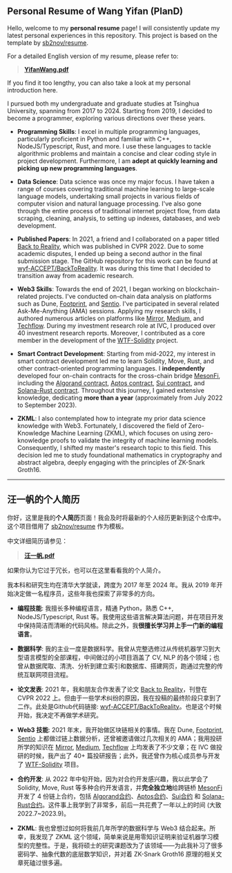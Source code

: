 ## Personal Resume of Wang Yifan (PlanD)

Hello, welcome to my **personal resume** page! I will consistently update my latest personal experiences in this repository. This project is based on the template by [sb2nov/resume](https://github.com/sb2nov/resume).

For a detailed English version of my resume, please refer to:

> [**YifanWang.pdf**](./YifanWang_full_latest.pdf)

If you find it too lengthy, you can also take a look at my personal introduction here.

I pursued both my undergraduate and graduate studies at Tsinghua University, spanning from 2017 to 2024. Starting from 2019, I decided to become a programmer, exploring various directions over these years.

- **Programming Skills**: I excel in multiple programming languages, particularly proficient in Python and familiar with C++, NodeJS/Typescript, Rust, and more. I use these languages to tackle algorithmic problems and maintain a concise and clear coding style in project development. Furthermore, I am **adept at quickly learning and picking up new programming languages**.

- **Data Science**: Data science was once my major focus. I have taken a range of courses covering traditional machine learning to large-scale language models, undertaking small projects in various fields of computer vision and natural language processing. I've also gone through the entire process of traditional internet project flow, from data scraping, cleaning, analysis, to setting up indexes, databases, and web development.

- **Published Papers**: In 2021, a friend and I collaborated on a paper titled [Back to Reality](https://www.researchgate.net/publication/359156581_Back_to_Reality_Weakly-supervised_3D_Object_Detection_with_Shape-guided_Label_Enhancement), which was published in CVPR 2022. Due to some academic disputes, I ended up being a second author in the final submission stage. The GitHub repository for this work can be found at [wyf-ACCEPT/BackToReality](https://github.com/wyf-ACCEPT/BackToReality). It was during this time that I decided to transition away from academic research.

- **Web3 Skills**: Towards the end of 2021, I began working on blockchain-related projects. I've conducted on-chain data analysis on platforms such as Dune, [Footprint](https://www.footprint.network/@planD/Try-2#type=dashboard), and [Sentio](https://app.sentio.xyz/meson/cross-chain-bridges/dashboards/Isf1Eyp4). I've participated in several related Ask-Me-Anything (AMA) sessions. Applying my research skills, I authored numerous articles on platforms like [Mirror](https://mirror.xyz/0xb54e978a34Af50228a3564662dB6005E9fB04f5a), [Medium](https://mirror.xyz/0xb54e978a34Af50228a3564662dB6005E9fB04f5a), and [Techflow](https://www.techflowpost.com/article/detail_10075.html). During my investment research role at IVC, I produced over 40 investment research reports. Moreover, I contributed as a core member in the development of the [WTF-Solidity](https://github.com/AmazingAng/WTF-Solidity) project.

- **Smart Contract Development**: Starting from mid-2022, my interest in smart contract development led me to learn Solidity, Move, Rust, and other contract-oriented programming languages. I **independently** developed four on-chain contracts for the cross-chain bridge [MesonFi](https://meson.fi/zh), including the [Algorand contract](https://github.com/wyf-ACCEPT/meson-contract-algorand), [Aptos contract](https://github.com/MesonFi/meson-contracts-aptos), [Sui contract](https://github.com/wyf-ACCEPT/meson-contracts-sui), and [Solana-Rust contract](https://github.com/wyf-ACCEPT/meson-contracts-solana). Throughout this journey, I gained extensive knowledge, dedicating **more than a year** (approximately from July 2022 to September 2023).

- **ZKML**: I also contemplated how to integrate my prior data science knowledge with Web3. Fortunately, I discovered the field of Zero-Knowledge Machine Learning (ZKML), which focuses on using zero-knowledge proofs to validate the integrity of machine learning models. Consequently, I shifted my master's research topic to this field. This decision led me to study foundational mathematics in cryptography and abstract algebra, deeply engaging with the principles of ZK-Snark Groth16.


---

## 汪一帆的个人简历


你好，这里是我的**个人简历**页面！我会及时将最新的个人经历更新到这个仓库中。这个项目借用了 [sb2nov/resume](https://github.com/sb2nov/resume) 作为模板。

中文详细简历请参见：

> [**汪一帆.pdf**](./汪一帆-full-latest.pdf)

如果你认为它过于冗长，也可以在这里看看我的个人简介。

我本科和研究生均在清华大学就读，跨度为 2017 年至 2024 年。我从 2019 年开始决定做一名程序员，这些年我也探索了非常多的方向。

- **编程技能**: 我擅长多种编程语言，精通 Python，熟悉 C++, NodeJS/Typescript, Rust 等。我使用这些语言解决算法问题，并在项目开发中保持简洁而清晰的代码风格。除此之外，我**很擅长学习并上手一门新的编程语言**。

- **数据科学**: 我的主业一度是数据科学。我曾从完整选修过从传统机器学习到大型语言模型的全部课程，中间做过的小项目涵盖了 CV, NLP 的各个领域；也曾从数据爬取、清洗、分析到建立索引和数据库、搭建网页，跑通过完整的传统互联网项目流程。 

- **论文发表**: 2021 年，我和朋友合作发表了论文 [Back to Reality](https://www.researchgate.net/publication/359156581_Back_to_Reality_Weakly-supervised_3D_Object_Detection_with_Shape-guided_Label_Enhancement)，刊登在 CVPR 2022 上。但由于一些学术纠纷的原因，我在投稿的最终阶段只拿到了二作。此处是Github代码链接: [wyf-ACCEPT/BackToReality](https://github.com/wyf-ACCEPT/BackToReality)。也是这个时候开始，我决定不再做学术研究。

- **Web3 技能**: 2021 年末，我开始做区块链相关的事情。我在  Dune, [Footprint](https://www.footprint.network/@planD/Try-2#type=dashboard), [Sentio](https://app.sentio.xyz/meson/cross-chain-bridges/dashboards/Isf1Eyp4) 上都做过链上数据分析，还曾被邀请做过几次相关的 AMA；我用投研所学的知识在 [Mirror](https://mirror.xyz/0xb54e978a34Af50228a3564662dB6005E9fB04f5a), [Medium](https://mirror.xyz/0xb54e978a34Af50228a3564662dB6005E9fB04f5a), [Techflow](https://www.techflowpost.com/article/detail_10075.html) 上均发表了不少文章；在 IVC 做投研的时候，我产出了 40+ 篇投研报告；此外，我还曾作为核心成员参与开发了 [WTF-Solidity](https://github.com/AmazingAng/WTF-Solidity) 项目。

- **合约开发**: 从 2022 年中旬开始，因为对合约开发感兴趣，我以此学会了 Solidity, Move, Rust 等多种合约开发语言，并**完全独立地**给跨链桥 [MesonFi](https://meson.fi/zh) 开发了 4 份链上合约，包括 [Algorand合约](https://github.com/wyf-ACCEPT/meson-contract-algorand)、[Aptos合约](https://github.com/MesonFi/meson-contracts-aptos)、[Sui合约](https://github.com/wyf-ACCEPT/meson-contracts-sui) 和 [Solana-Rust合约](https://github.com/wyf-ACCEPT/meson-contracts-solana)。这件事上我学到了非常多，前后一共花费了一年以上的时间 (大致 2022.7~2023.9)。

- **ZKML**: 我也曾想过如何将我前几年所学的数据科学与 Web3 结合起来。所幸，我发现了 ZKML 这个领域，简单来说是用零知识证明来验证机器学习模型的完整性。于是，我将硕士的研究课题改为了该领域——为此我补习了很多密码学、抽象代数的底层数学知识，并对着 ZK-Snark Groth16 原理的相关文章死磕过很多遍。

